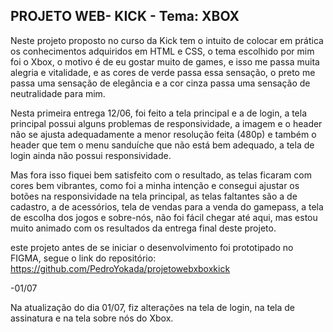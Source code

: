 ## PROJETO WEB- KICK - Tema: XBOX



<p align="justify">
  
Neste projeto proposto no curso da Kick tem o intuito de colocar em prática os conhecimentos adquiridos em HTML e CSS, o tema escolhido por mim foi o Xbox, o motivo é de eu gostar muito de games, e isso me passa muita alegria e vitalidade, e as cores de verde passa essa sensação,
o preto me passa uma sensação de elegância e a cor cinza passa uma sensação de neutralidade para mim.

Nesta primeira entrega 12/06, foi feito a tela principal e a de login, a tela principal possui alguns problemas de responsividade, a imagem e o header não se ajusta adequadamente a menor resolução feita (480p) e também
o header que tem o menu sanduíche que não está bem adequado, a tela de login ainda não possui responsividade.

Mas fora isso fiquei bem satisfeito com o resultado, as telas ficaram com cores bem vibrantes, como foi a minha intenção e consegui ajustar os botões na responsividade na tela principal, as telas faltantes são a de cadastro, a de acessórios, tela de vendas para a venda do gamepass, 
a tela de escolha dos jogos e sobre-nós, não foi fácil chegar até aqui, mas estou muito animado com os resultados da entrega final deste projeto.

este projeto antes de se iniciar o desenvolvimento foi prototipado no FIGMA, segue o link do repositório: https://github.com/PedroYokada/projetowebxboxkick

-01/07

Na atualização do dia 01/07, fiz alterações na tela de login, na tela de assinatura e na tela sobre nós do Xbox.
</p>
